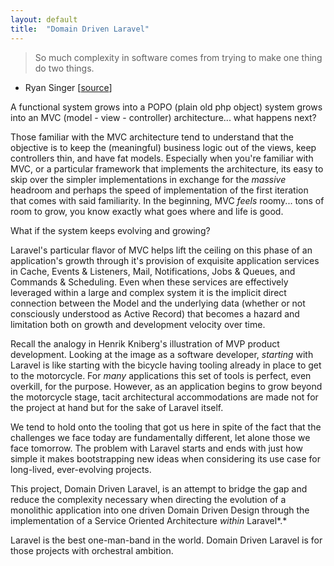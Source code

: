 ```yaml
---
layout: default
title:  "Domain Driven Laravel"
---
```


> So much complexity in software comes from trying to make one thing do two things.
- Ryan Singer [[source](https://signalvnoise.com/posts/2316-so-much-complexity-in-software-comes-from)]

A functional system grows into a POPO (plain old php object) system grows into an MVC (model - view - controller) architecture... what happens next?

Those familiar with the MVC architecture tend to understand that the objective is to keep the (meaningful) business logic out of the views, keep controllers thin, and have fat models. Especially when you're familiar with MVC, or a particular framework that implements the architecture, its easy to skip over the simpler implementations in exchange for the *massive* headroom and perhaps the speed of implementation of the first iteration that comes with said familiarity. In the beginning, MVC *feels* roomy... tons of room to grow, you know exactly what goes where and life is good.

What if the system keeps evolving and growing?

Laravel's particular flavor of MVC helps lift the ceiling on this phase of an application's growth through it's provision of exquisite application services in Cache, Events & Listeners, Mail, Notifications, Jobs & Queues, and Commands & Scheduling. Even when these services are effectively leveraged within a large and complex system it is the implicit direct connection between the Model and the underlying data (whether or not consciously understood as Active Record) that becomes a hazard and limitation both on growth and development velocity over time.

Recall the analogy in Henrik Kniberg's illustration of MVP product development. Looking at the image as a software developer, *starting* with Laravel is like starting with the bicycle having tooling already in place to get to the motorcycle. For *many* applications this set of tools is perfect, even overkill, for the purpose. However, as an application begins to grow beyond the motorcycle stage, tacit architectural accommodations are made not for the project at hand but for the sake of Laravel itself. 

We tend to hold onto the tooling that got us here in spite of the fact that the challenges we face today are fundamentally different, let alone those we face tomorrow. The problem with Laravel starts and ends with just how simple it makes bootstrapping new ideas when considering its use case for long-lived, ever-evolving projects. 

This project, Domain Driven Laravel, is an attempt to bridge the gap and reduce the complexity necessary when directing the evolution of a monolithic application into one driven Domain Driven Design through the implementation of a Service Oriented Architecture *within* Laravel*.*

Laravel is the best one-man-band in the world. Domain Driven Laravel is for those projects with orchestral ambition.

